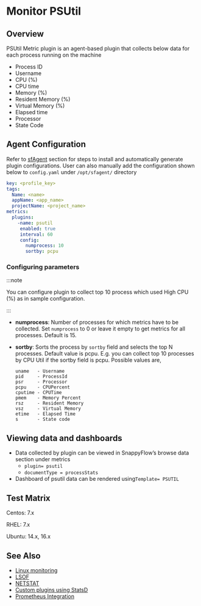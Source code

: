 # Monitor PSUtil

## Overview

PSUtil Metric plugin is an agent-based plugin that collects below data for each process running on the machine

- Process ID
- Username
- CPU (%)
- CPU time
- Memory (%)
- Resident Memory (%)
- Virtual Memory (%)
- Elapsed time
- Processor
- State Code

## Agent Configuration

Refer to [sfAgent](/docs/Quick_Start/getting_started#sfagent) section for steps to install and automatically generate plugin configurations. User can also manually add the configuration shown below to `config.yaml` under `/opt/sfagent/` directory

```yaml
key: <profile_key> 
tags: 
  Name: <name> 
  appName: <app_name> 
  projectName: <project_name> 
metrics: 
  plugins: 
    -name: psutil 
     enabled: true 
     interval: 60 
     config: 
       numprocess: 10 
       sortby: pcpu 
```

### Configuring parameters

:::note

You can configure plugin to collect top 10 process which used High CPU (%) as in sample configuration.

:::

- **numprocess**: Number of processes for which metrics have to be collected. Set `numprocess` to 0 or leave it empty to get metrics for all processes. Default is 15.
- **sortby**: Sorts the process by `sortby` field and selects the top N processes. Default value is pcpu. E.g. you can collect top 10 processes by CPU Util if the sortby field is pcpu. Possible values are,

  ```shell
  uname   - Username 
  pid     - ProcessId 
  psr     - Processor 
  pcpu    - CPUPercent 
  cputime - CPUTime 
  pmem    - Memory Percent 
  rsz     - Resident Memory 
  vsz     - Virtual Memory 
  etime   - Elapsed Time 
  s       - State code 
  ```

## Viewing data and dashboards

- Data collected by plugin can be viewed in SnappyFlow’s browse data section under metrics
  - `plugin= psutil`
  - `documentType = processStats`
- Dashboard of psutil data can be rendered using`Template= PSUTIL`

## Test Matrix

Centos: 7.x

RHEL: 7.x

Ubuntu: 14.x, 16.x

## See Also

- [Linux monitoring](/docs/integrations/os/linux/linux_os)
- [LSOF](/docs/integrations/os/linux/lsof)
- [NETSTAT](/docs/integrations/os/linux/netstat)
- [Custom plugins using StatsD](/docs/integrations/statsd/custom_monitoring)
- [Prometheus Integration](/docs/Integrations/kubernetes/prometheus_exporter)